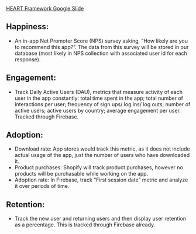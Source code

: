 [HEART Framework Google Slide](https://docs.google.com/presentation/d/1faLNjihW0OLhgibvnLp9ItB1z5xxHWgyMiqLhe1785w/edit?usp=sharing)

## Happiness:
* An in-app Net Promoter Score (NPS) survey asking, “How likely are you to recommend this app?”. The data from this survey will be stored in our database (most likely in NPS collection with associated user id for each response).

## Engagement:
* Track Daily Active Users (DAU), metrics that measure activity of each user in the app constantly: total time spent in the app; total number of interactions per user; frequency of sign ups/ log ins/ log outs; number of active users; active users by country; average engagement per user.
Tracked through Firebase.  

## Adoption:
* Download rate: App stores would track this metric, as it does not include actual usage of the app, just the number of users who have downloaded it.
* Product purchases: Shopify will track product purchases, however no products will be purchasable while working on the app.
* Adoption rate: In Firebase, track “First session date” metric and analyze it over periods of time.

## Retention:
* Track the new user and returning users and then display user retention as a percentage. This is tracked through Firebase already.
